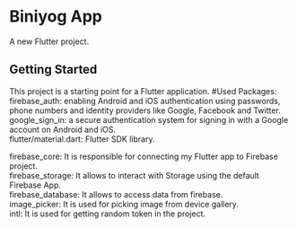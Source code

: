 # Biniyog App

A new Flutter project.

## Getting Started

This project is a starting point for a Flutter application.
#Used Packages:
firebase_auth: enabling Android and iOS authentication using passwords, phone numbers and identity providers like Google, Facebook and Twitter.  
google_sign_in: a secure authentication system for signing in with a Google account on Android and iOS.  
flutter/material.dart: Flutter SDK library.  
 
firebase_core: It is responsible for connecting my Flutter app to Firebase project.    
firebase_storage: It allows to interact with Storage using the default Firebase App.   
firebase_database: It allows to access data from firebase.  
image_picker: It is used for picking image from device gallery.  
intl: It is used for getting random token in the project.  

